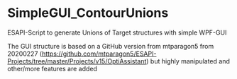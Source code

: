 # SimpleGUI_ContourUnions
ESAPI-Script to generate Unions of Target structures with simple WPF-GUI

The GUI structure is based on a GitHub version from mtparagon5 from 20200227 (https://github.com/mtparagon5/ESAPI-Projects/tree/master/Projects/v15/OptiAssistant) but highly manipulated and other/more features are added
